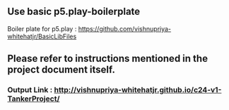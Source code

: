 
## Use basic p5.play-boilerplate
Boiler plate for p5.play : https://github.com/vishnupriya-whitehatjr/BasicLibFiles

## Please refer to instructions mentioned in the project document itself.

### Output Link : http://vishnupriya-whitehatjr.github.io/c24-v1-TankerProject/

